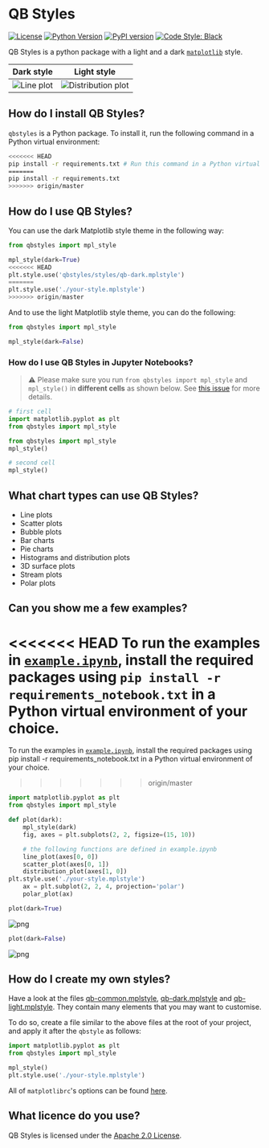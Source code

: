 # QB Styles

[![License](https://img.shields.io/badge/license-Apache%202.0-blue.svg)](https://opensource.org/licenses/Apache-2.0)
[![Python Version](https://img.shields.io/pypi/pyversions/qbstyles.svg)](https://pypi.org/project/qbstyles/)
[![PyPI version](https://badge.fury.io/py/qbstyles.svg)](https://pypi.org/project/qbstyles/)
[![Code Style: Black](https://img.shields.io/badge/code%20style-black-black.svg)](https://github.com/ambv/black)

QB Styles is a python package with a light and a dark [`matplotlib`](https://github.com/matplotlib/matplotlib) style.

| Dark style                                                                                                   | Light style                                                                                                                                |
| ------------------------------------------------------------------------------------------------------------ | ------------------------------------------------------------------------------------------------------------------------------------------ |
| ![Line plot](https://github.com/quantumblacklabs/qbstyles/raw/master/examples/line.png?raw=true "Line plot") | ![Distribution plot](https://github.com/quantumblacklabs/qbstyles/raw/master/examples/distribution_light.png?raw=true "Distribution plot") |

## How do I install QB Styles?

`qbstyles` is a Python package. To install it, run the following command in a Python virtual environment:

```bash
<<<<<<< HEAD
pip install -r requirements.txt # Run this command in a Python virtual environment to install the required packages.
=======
pip install -r requirements.txt
>>>>>>> origin/master
```

## How do I use QB Styles?

You can use the dark Matplotlib style theme in the following way:

```python
from qbstyles import mpl_style

mpl_style(dark=True)
<<<<<<< HEAD
plt.style.use('qbstyles/styles/qb-dark.mplstyle')
=======
plt.style.use('./your-style.mplstyle')
>>>>>>> origin/master
```

And to use the light Matplotlib style theme, you can do the following:

```python
from qbstyles import mpl_style

mpl_style(dark=False)
```

### How do I use QB Styles in Jupyter Notebooks?

> ⚠️ Please make sure you run `from qbstyles import mpl_style` and `mpl_style()` in **different cells** as shown below. See [this issue](https://github.com/jupyter/notebook/issues/3691) for more details.

```python
# first cell
import matplotlib.pyplot as plt
from qbstyles import mpl_style

from qbstyles import mpl_style
mpl_style()
```

```python
# second cell
mpl_style()
```

## What chart types can use QB Styles?

- Line plots
- Scatter plots
- Bubble plots
- Bar charts
- Pie charts
- Histograms and distribution plots
- 3D surface plots
- Stream plots
- Polar plots

## Can you show me a few examples?

<<<<<<< HEAD
To run the examples in [`example.ipynb`](https://github.com/quantumblacklabs/qbstyles/blob/master/example.ipynb), install the required packages using `pip install -r requirements_notebook.txt` in a Python virtual environment of your choice.
=======
To run the examples in [`example.ipynb`](https://github.com/quantumblacklabs/qbstyles/blob/master/example.ipynb), install the required packages using pip install -r requirements_notebook.txt in a Python virtual environment of your choice.
>>>>>>> origin/master

```python
import matplotlib.pyplot as plt
from qbstyles import mpl_style

def plot(dark):
    mpl_style(dark)
    fig, axes = plt.subplots(2, 2, figsize=(15, 10))

    # the following functions are defined in example.ipynb
    line_plot(axes[0, 0])
    scatter_plot(axes[0, 1])
    distribution_plot(axes[1, 0])
plt.style.use('./your-style.mplstyle')
    ax = plt.subplot(2, 2, 4, projection='polar')
    polar_plot(ax)

plot(dark=True)
```

![png](https://github.com/quantumblacklabs/qbstyles/raw/master/examples/output_6_0.png?raw=true)

```python
plot(dark=False)
```

![png](https://github.com/quantumblacklabs/qbstyles/raw/master/examples/output_7_0.png?raw=true)
## How do I create my own styles?

Have a look at the files [qb-common.mplstyle](https://github.com/quantumblacklabs/qbstyles/blob/master/qbstyles/styles/qb-common.mplstyle), [qb-dark.mplstyle](https://github.com/quantumblacklabs/qbstyles/blob/master/qbstyles/styles/qb-dark.mplstyle) and [qb-light.mplstyle](https://github.com/quantumblacklabs/qbstyles/blob/master/qbstyles/styles/qb-light.mplstyle). They contain many elements that you may want to customise.

To do so, create a file similar to the above files at the root of your project, and apply it after the `qbstyle` as follows:

```python
import matplotlib.pyplot as plt
from qbstyles import mpl_style

mpl_style()
plt.style.use('./your-style.mplstyle')
```

All of `matplotlibrc`'s options can be found [here](https://matplotlib.org/tutorials/introductory/customizing.html#a-sample-matplotlibrc-file).

## What licence do you use?

QB Styles is licensed under the [Apache 2.0 License](https://www.apache.org/licenses/LICENSE-2.0).
